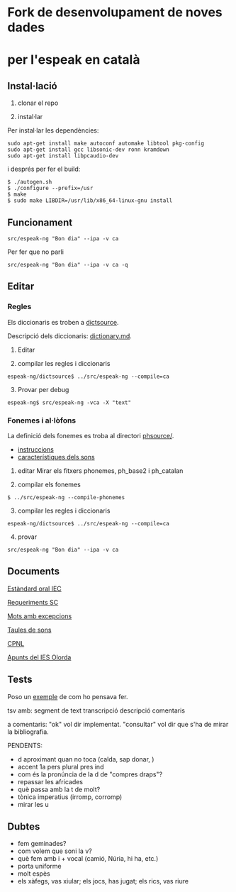 # Fork de desenvolupament de noves dades 
# per l'espeak en català

## Instal·lació
1) clonar el repo

2) instal·lar

Per instal·lar les dependències:
```
sudo apt-get install make autoconf automake libtool pkg-config
sudo apt-get install gcc libsonic-dev ronn kramdown
sudo apt-get install libpcaudio-dev
```

i després per fer el build:
```
$ ./autogen.sh 
$ ./configure --prefix=/usr
$ make
$ sudo make LIBDIR=/usr/lib/x86_64-linux-gnu install
``` 

## Funcionament
```
src/espeak-ng "Bon dia" --ipa -v ca
```

Per fer que no parli
```
src/espeak-ng "Bon dia" --ipa -v ca -q
```

## Editar
### Regles
Els diccionaris es troben a [dictsource](https://github.com/projecte-aina/espeak-ng/tree/master/dictsource).

Descripció dels diccionaris: [dictionary.md](https://github.com/espeak-ng/espeak-ng/blob/master/docs/dictionary.md).

1) Editar

2) compilar les regles i diccionaris
```
espeak-ng/dictsource$ ../src/espeak-ng --compile=ca
```

3) Provar per debug
```
espeak-ng$ src/espeak-ng -vca -X "text"
```

### Fonemes i al·lòfons
La definició dels fonemes es troba al directori [phsource/](https://github.com/projecte-aina/espeak-ng/tree/dev-ca/phsource).


- [instruccions](https://github.com/projecte-aina/espeak-ng/blob/dev-ca/docs/phontab.md#phoneme-definitions)
- [característiques dels sons](https://github.com/projecte-aina/espeak-ng/blob/dev-ca/docs/phonemes.md#consonants)


1) editar
Mirar els fitxers phonemes, ph_base2 i ph_catalan

2) compilar els fonemes
```
$ ../src/espeak-ng --compile-phonemes
```

3) compilar les regles i diccionaris
```
espeak-ng/dictsource$ ../src/espeak-ng --compile=ca
```

4) provar
```
src/espeak-ng "Bon dia" --ipa -v ca
```
## Documents
[Estàndard oral IEC](https://publicacions.iec.cat/repository/pdf/00000039/00000072.pdf)

[Requeriments SC](https://www.softcatala.org/wiki/Usuari:Jmas/TTS_Requeriments)

[Mots amb excepcions](https://ca.wiktionary.org/wiki/Categoria:Mots_en_catal%C3%A0_per_caracter%C3%ADstiques_fon%C3%A8tiques)

[Taules de sons](http://www.ub.edu/sonscatala/ca/central)

[CPNL](https://blogs.cpnl.cat/dgava12/files/2012/12/Full-de-ruta_unitat21.pdf)

[Apunts del IES Olorda](http://iesolorda.cat/departaments/cat/fon_tot.pdf)


## Tests
Poso un [exemple](https://github.com/projecte-aina/espeak-ng/blob/dev-ca/tests.tsv) de com ho pensava fer.

tsv amb: segment de text    transcripció    descripció  comentaris

a comentaris: "ok" vol dir implementat. "consultar" vol dir que s'ha de mirar la bibliografia.

PENDENTS:
* d aproximant quan no toca (calda, sap donar, )
* accent 1a pers plural pres ind
* com és la pronúncia de la d de "compres draps"?
* repassar les africades
* què passa amb la t de molt?
* tònica imperatius (irromp, corromp)
* mirar les u

## Dubtes
* fem geminades?
* com volem que soni la v?
* què fem amb i + vocal (camió, Núria, hi ha, etc.)
* porta uniforme
* molt espès
* els xàfegs, vas xiular; els jocs, has jugat; els rics, vas riure

